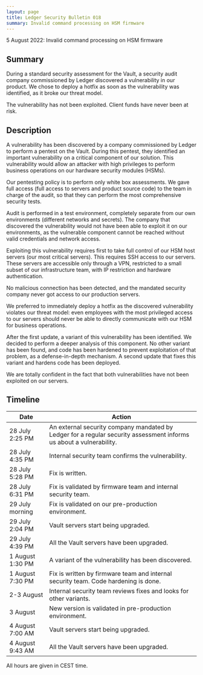 ```yaml
---
layout: page
title: Ledger Security Bulletin 018
summary: Invalid command processing on HSM firmware
---
```


5 August 2022: Invalid command processing on HSM firmware

## Summary

During a standard security assessment for the Vault, a security audit company commissioned by Ledger discovered a vulnerability in our product. We chose to deploy a hotfix as soon as the vulnerability was identified, as it broke our threat model.

The vulnerability has not been exploited. Client funds have never been at risk.

## Description

A vulnerability has been discovered by a company commissioned by Ledger to perform a pentest on the Vault. During this pentest, they identified an important vulnerability on a critical component of our solution. This vulnerability would allow an attacker with high privileges to perform business operations on our hardware security modules (HSMs).

Our pentesting policy is to perform only white box assessments. We gave full access (full access to servers and product source code) to the team in charge of the audit, so that they can perform the most comprehensive security tests.

Audit is performed in a test environment, completely separate from our own environments (different networks and secrets). The company that discovered the vulnerability would not have been able to exploit it on our environments, as the vulnerable component cannot be reached without valid credentials and network access.

Exploiting this vulnerability requires first to take full control of our HSM host servers (our most critical servers). This requires SSH access to our servers. These servers are accessible only through a VPN, restricted to a small subset of our infrastructure team, with IP restriction and hardware authentication.

No malicious connection has been detected, and the mandated security company never got access to our production servers.

We preferred to immediately deploy a hotfix as the discovered vulnerability violates our threat model: even employees with the most privileged access to our servers should never be able to directly communicate with our HSM for business operations.

After the first update, a variant of this vulnerability has been identified. We decided to perform a deeper analysis of this component. No other variant has been found, and code has been hardened to prevent exploitation of that problem, as a defense-in-depth mechanism. A second update that fixes this variant and hardens code has been deployed.

We are totally confident in the fact that both vulnerabilities have not been exploited on our servers.

## Timeline

| Date                     | Action                                                          |
|--------------------------|-----------------------------------------------------------------|
| 28 July 2:25 PM  | An external security company mandated by Ledger for a regular security assessment informs us about a vulnerability. |
| 28 July 4:35 PM  | Internal security team confirms the vulnerability. |
| 28 July 5:28 PM  | Fix is written. |
| 28 July 6:31 PM  | Fix is validated by firmware team and internal security team. |
| 29 July morning  | Fix is validated on our pre-production environment. |
| 29 July 2:04 PM  | Vault servers start being upgraded. |
| 29 July 4:39 PM  | All the Vault servers have been upgraded. |
| 1 August 1:30 PM | A variant of the vulnerability has been discovered. |
| 1 August 7:30 PM | Fix is written by firmware team and internal security team. Code hardening is done. |
| 2-3 August       | Internal security team reviews fixes and looks for other variants. |
| 3 August         | New version is validated in pre-production environment. |
| 4 August 7:00 AM | Vault servers start being upgraded. |
| 4 August 9:43 AM | All the Vault servers have been upgraded. |

All hours are given in CEST time.

